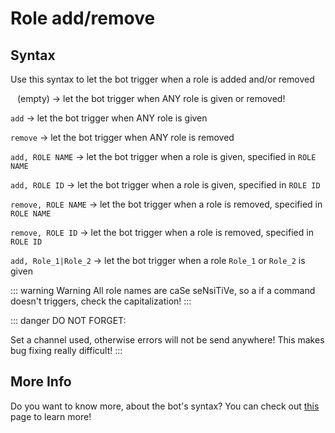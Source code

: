 # Role add/remove

## Syntax
Use this syntax to let the bot trigger when a role is added and/or removed

` ` (empty) -> let the bot trigger when ANY role is given or removed!


`add` -> let the bot trigger when ANY role is given

`remove` -> let the bot trigger when ANY role is removed


`add, ROLE NAME` -> let the bot trigger when a role is given, specified in `ROLE NAME`

`add, ROLE ID` -> let the bot trigger when a role is given, specified in `ROLE ID`


`remove, ROLE NAME` -> let the bot trigger when a role is removed, specified in `ROLE NAME`

`remove, ROLE ID` -> let the bot trigger when a role is removed, specified in `ROLE ID`

`add, Role_1|Role_2` -> let the bot trigger when a role `Role_1` or `Role_2` is given

::: warning Warning
All role names are caSe seNsiTiVe, so a if a command doesn't triggers, check the capitalization!
:::

::: danger DO NOT FORGET:

Set a channel used, otherwise errors will not be send anywhere! This makes bug fixing really difficult!
:::

## More Info

Do you want to know more, about the bot's syntax? You can check out [this](../../guide/syntax.md) page to learn more!
